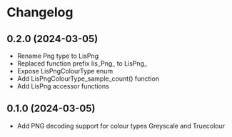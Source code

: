 # Changelog

## 0.2.0 (2024-03-05)
- Rename Png type to LisPng
- Replaced function prefix lis_Png_ to LisPng_
- Expose LisPngColourType enum
- Add LisPngColourType_sample_count() function
- Add LisPng accessor functions

## 0.1.0 (2024-03-05)
- Add PNG decoding support for colour types Greyscale and Truecolour
